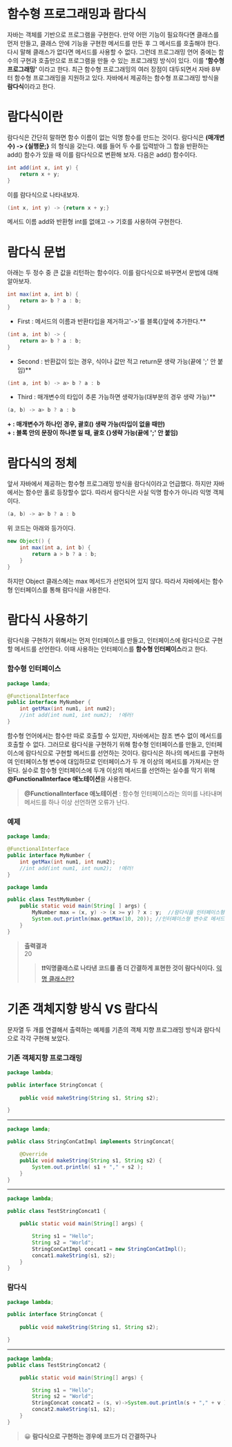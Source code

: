 # 함수형 프로그래밍과 람다식
자바는 객체를 기반으로 프로그램을 구현한다. 만약 어떤 기능이 필요하다면 클래스를 먼저 만들고, 클래스 안에 기능을 구현한 메서드를 만든 후 그 메서드를 호출해야 한다. 다시 말해 클래스가 없다면 메서드를 사용할 수 없다. 그런데 프로그래밍 언어 중에는 함수의 구현과 호출만으로 프로그램을 만들 수 있는 프로그래밍 방식이 있다. 이를 **'함수형 프로그래밍'** 이라고 한다. 최근 함수형 프로그래밍의 여러 장점이 대두되면서 자바 8부터 함수형 프로그래밍을 지원하고 있다. 자바에서 제공하는 함수형 프로그래밍 방식을 **람다식**이라고 한다. 
# 람다식이란
람다식은 간단히 말하면 함수 이름이 없는 익명 함수를 만드는 것이다. 람다식은 **(매개변수) -> {실행문;}** 의 형식을 갖는다. 예를 들어 두 수를 입력받아 그 합을 반환하는 add() 함수가 있을 때 이를 람다식으로 변환해 보자. 다음은 add() 함수이다. 
```java
int add(int x, int y) {
	return x + y;
}
```
이를 람다식으로 나타내보자. 
```java
(int x, int y) -> {return x + y;}
```
메서드 이름 add와 반환형 int를 없애고 -> 기호를 사용하여 구현한다. 
# 람다식 문법
아래는 두 정수 중 큰 값을 리턴하는 함수이다. 이를 람다식으로 바꾸면서 문법에 대해 알아보자. 
```java
int max(int a, int b) {
	return a> b ? a : b;
}
``` 
* First : 메서드의 이름과 반환타입을 제거하고'->'를 블록{}앞에 추가한다.**

```java
(int a, int b) -> {
	return a> b ? a : b;
}
```

* Second : 반환값이 있는 경우, 식이나 값만 적고 return문 생략 가능(끝에 ';' 안 붙임)**
```java
(int a, int b) -> a> b ? a : b
```
* Third : 매개변수의 타입이 추론 가능하면 생략가능(대부분의 경우 생략 가능)**
```java
(a, b) -> a> b ? a : b
```

**+ : 매개변수가 하나인 경우, 괄호() 생략 가능(타입이 없을 때만)** </br>
**+ : 블록 안의 문장이 하나뿐 일 때, 괄호 {}생략 가능(끝에 ';' 안 붙임)**

# 람다식의 정체
앞서 자바에서 제공하는 함수형 프로그래밍 방식을 람다식이라고 언급했다. 하지만 자바에서는 함수만 홀로 등장할수 없다. 따라서 람다식은 사실 익명 함수가 아니라 익명 객체이다. 
```java
(a, b) -> a> b ? a : b
```
위 코드는 아래와 등가이다.
```java
new Object() {
	int max(int a, int b) {
    	return a > b ? a : b;
    }
}
```

하지만 Object 클래스에는 max 메서드가 선언되어 있지 않다. 따라서 자바에서는 함수형 인터페이스를 통해 람다식을 사용한다.
# 람다식 사용하기
람다식을 구현하기 위해서는 먼저 인터페이스를 만들고, 인터페이스에 람다식으로 구현할 메서드를 선언한다. 이때 사용하는 인터페이스를 **함수형 인터페이스**라고 한다. 

### 함수형 인터페이스
``` java
package lamda;

@FunctionalInterface
public interface MyNumber {
	int getMax(int num1, int num2);
    //int add(int num1, int num2);  !에러!
}
``` 
함수형 언어에서는 함수만 따로 호출할 수 있지만, 자바에서는 참조 변수 없이 메서드를 호출할 수 없다. 그러므로 람다식을 구현하기 위해 함수형 인터페이스를 만들고, 인터페이스에 람다식으로 구현할 메서드를 선언하는 것이다. 람다식은 하나의 메서드를 구현하여 인터페이스형 변수에 대입하므로 인터페이스가 두 개 이상의 메서드를 가져서는 안 된다. 실수로 함수형 인터페이스에 두개 이상의 메서드를 선언하는 실수를 막기 위해 **@FunctionalInterface 애노테이션**을 사용한다. 
> **@FunctionalInterface 애노테이션** : 함수형 인터페이스라는 의미를 나타내며 메서드를 하나 이상 선언하면 오류가 난다.

### 예제
``` java
package lamda;

@FunctionalInterface
public interface MyNumber {
	int getMax(int num1, int num2);
    //int add(int num1, int num2);  !에러!
}
```
```java
package lamda

public class TestMyNumber {
	public static void main(String[ ] args) {
    	MyNumber max = (x, y) -> (x >= y) ? x : y;	//람다식을 인터페이스형 max 변수에 대입
        System.out.println(max.getMax(10, 20));	//인터페이스형 변수로 메서드 호출
    }
}
```
>**출력결과**</br>
20
>>**❗️❗️익명클래스로 나타낸 코드를 좀 더 간결하게 표현한 것이 람다식이다.**
[익명 클래스란?](https://github.com/strangehoon/Study-Java/blob/main/Java/%EA%B8%B0%EB%B3%B8%ED%81%B4%EB%9E%98%EC%8A%A4.md)
# 기존 객체지향 방식 VS 람다식
문자열 두 개를 연결해서 출력하는 예제를 기존의 객체 지향 프로그래밍 방식과 람다식으로 각각 구현해 보았다.
###  기존 객체지향 프로그래밍
```java
package lambda;

public interface StringConcat {
	
	public void makeString(String s1, String s2);

}

```
-----------------------------------------------
```java
package lamda;

public class StringConCatImpl implements StringConcat{

	@Override
	public void makeString(String s1, String s2) {
		System.out.println( s1 + "," + s2 );
	}
}

```
-----------------------------------------------
```java
package lambda;

public class TestStringConcat1 {

	public static void main(String[] args) {

		String s1 = "Hello";
		String s2 = "World";
		StringConCatImpl concat1 = new StringConCatImpl();
		concat1.makeString(s1, s2);
    }
}
```
### 람다식
```java
package lambda;

public interface StringConcat {
	
	public void makeString(String s1, String s2);

}

```
----------------------------
```java
package lambda;
public class TestStringConcat2 {

	public static void main(String[] args) {

		String s1 = "Hello";
		String s2 = "World";
        StringConcat concat2 = (s, v)->System.out.println(s + "," + v ); 
		concat2.makeString(s1, s2);
    }
}
```
> 😀 **람다식으로 구현하는 경우에 코드가 더 간결하구나**

